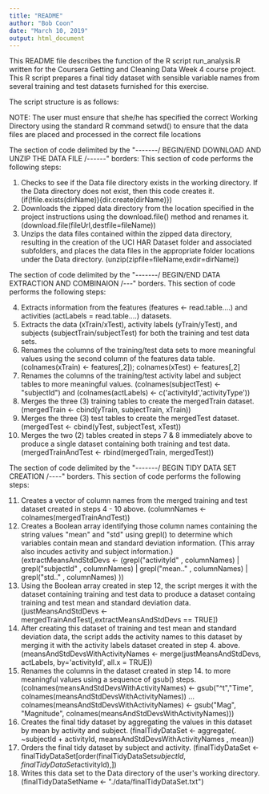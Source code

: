 ```yaml
---
title: "README"
author: "Bob Coon"
date: "March 10, 2019"
output: html_document
---
```

This README file describes the function of the R script run_analysis.R written for the Coursera Getting and Cleaning Data Week 4 
course project.  This R script prepares a final tidy dataset with sensible variable names from several training and test datasets 
furnished for this exercise.

The script structure is as follows:

NOTE: The user must ensure that she/he has specified the correct Working Directory using the standard R command setwd() to ensure
that the data files are placed and processed in the correct file locations

The section of code delimited by the "-------/ BEGIN/END DOWNLOAD AND UNZIP THE DATA FILE /------" borders:
This section of code performs the following steps:

1. Checks to see if the Data file directory exists in the working directory.  If the Data directory does not exist, then this code creates it. 
	(if(!file.exists(dirName)){dir.create(dirName)})
2. Downloads the zipped data directory from the location specified in the project instructions using the download.file() method and renames it. 
	(download.file(fileUrl,destfile=fileName))
3. Unzips the data files contained within the zipped data directory, resulting in the creation of the UCI HAR Dataset folder and associated subfolders, and places the data files in the appropriate folder locations under the Data directory.
	(unzip(zipfile=fileName,exdir=dirName))

The section of code delimited by the "-------/ BEGIN/END DATA EXTRACTION AND COMBINAION /---" borders.
This section of code performs the following steps:

4.  Extracts information from the features (features <- read.table....) and activities 
      (actLabels = read.table....) datasets.
5.  Extracts the data (xTrain/xTest), activity labels (yTrain/yTest), and subjects
      (subjectTrain/subjectTest) for both the training and test data sets.
6.  Renames the columns of the training/test data sets to more meaningful values using the second column of the features data table. 
	    (colnames(xTrain) <- features[,2]); colnames(xTest) <- features[,2]
7.  Renames the columns of the training/test activity label and subject tables to more meaningful values.
	    (colnames(subjectTest) <- "subjectId") and (colnames(actLabels) <- c('activityId','activityType'))
8.  Merges the three (3) training tables to create the mergedTrain dataset. 
	    (mergedTrain <- cbind(yTrain, subjectTrain, xTrain))  
9.  Merges the three (3) test tables to create the mergedTest dataset. 
	    (mergedTest <- cbind(yTest, subjectTest, xTest)) 
10. Merges the two (2) tables created in steps 7 & 8 immediately above to produce a single dataset containing both training and 	test data.  
	(mergedTrainAndTest <- rbind(mergedTrain, mergedTest))

The section of code delimited by the "-------/ BEGIN TIDY DATA SET CREATION /----" borders.
This section of code performs the following steps:

11.  Creates a vector of column names from the merged training and test dataset created in steps 4 - 10 above.
	(columnNames <- colnames(mergedTrainAndTest))
12.  Creates a Boolean array identifying those column names containing the string values "mean" and "std" using grepl() to determine which variables contain mean and standard deviation information.  (This array also incudes activity and subject information.)
	(extractMeansAndStdDevs <- (grepl("activityId" , columnNames) | grepl("subjectId" , columnNames) | 
                                      grepl("mean.." , columnNames) | grepl("std.." , columnNames) ))
13.  Using the Boolean array created in step 12, the script merges it with the dataset containing training and test data to produce a dataset containg training and test mean and standard deviation data.
	    (justMeansAndStdDevs <- mergedTrainAndTest[,extractMeansAndStdDevs == TRUE])
14.  After creating this dataset of training and test mean and standard deviation data, the script adds the activity names to this dataset by merging it with the activity labels dataset created in step 4. above.
            	(meansAndStdDevsWithActivityNames <- merge(justMeansAndStdDevs, actLabels, 
                                                  by='activityId', all.x = TRUE))
15.  Renames the columns in the dataset created in step 14. to more meaningful values using a sequence of gsub() steps.
    (colnames(meansAndStdDevsWithActivityNames) <- gsub("^t","Time",
          colnames(meansAndStdDevsWithActivityNames))
								...
	        colnames(meansAndStdDevsWithActivityNames) <- gsub("Mag", "Magnitude",
	           colnames(meansAndStdDevsWithActivityNames)))
16.  Creates the final tidy dataset by aggregating the values in this dataset by mean by activity and subject.
        	(finalTidyDataSet <- aggregate(. ~subjectId + activityId, 
                              meansAndStdDevsWithActivityNames , mean))
17.  Orders the final tidy dataset by subject and activity.
	    (finalTidyDataSet <- finalTidyDataSet[order(finalTidyDataSet$subjectId,
	      finalTidyDataSet$activityId),])
17.  Writes this data set to the Data directory of the user's working directory.
	      (finalTidyDataSetName <- "./data/finalTidyDataSet.txt")

